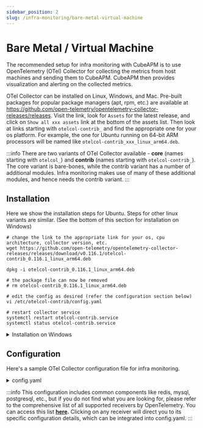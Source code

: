 ```yaml
---
sidebar_position: 2
slug: /infra-monitoring/bare-metal-virtual-machine
---
```


# Bare Metal / Virtual Machine

The recommended setup for infra monitoring with CubeAPM is to use OpenTelemetry (OTel) Collector for collecting the metrics from host machines and sending them to CubeAPM. CubeAPM then provides visualization and alerting on the collected metrics.

OTel Collector can be installed on Linux, Windows, and Mac. Pre-built packages for popular package managers (apt, rpm, etc.) are available at https://github.com/open-telemetry/opentelemetry-collector-releases/releases. Visit the link, look for `Assets` for the latest release, and click on `Show all xxx assets` link at the bottom of the assets list. Then look at links starting with `otelcol-contrib_` and find the appropriate one for your os platform. For example, the one for Ubuntu running on 64-bit ARM processors will be named like `otelcol-contrib_xxx_linux_arm64.deb`.

:::info
There are two variants of OTel Collector available - **core** (names starting with `otelcol_`) and **contrib** (names starting with `otelcol-contrib_`). The core variant is bare-bones, while the contrib variant has a number of additional modules. Infra monitoring makes use of many of these additional modules, and hence needs the contrib variant.
:::

## Installation

Here we show the installation steps for Ubuntu. Steps for other linux variants are similar. (See the bottom of this section for installation on Windows)

```shell
# change the link to the appropriate link for your os, cpu architecture, collector version, etc.
wget https://github.com/open-telemetry/opentelemetry-collector-releases/releases/download/v0.116.1/otelcol-contrib_0.116.1_linux_arm64.deb

dpkg -i otelcol-contrib_0.116.1_linux_arm64.deb

# the package file can now be removed
# rm otelcol-contrib_0.116.1_linux_arm64.deb

# edit the config as desired (refer the configuration section below)
vi /etc/otelcol-contrib/config.yaml

# restart collector service
systemctl restart otelcol-contrib.service
systemctl status otelcol-contrib.service
```

<details>
<summary>Installation on Windows</summary>

1. Download the appropriate `.tar.gz` file for windows platform.
1. Unzip it by executing `tar -xzf <filename>` command in powershell.
1. Update config.yaml as desired (refer the configuration section below).
1. Run the Collector by executing `otelcol-contrib.exe --config config.yaml` in powershell.

The Collector can be set up as a background service as follows:

```shell
# Create windows service.
# Modify the paths of otelcol-contrib.exe and config.yaml as appropriate.
# Ref: https://learn.microsoft.com/en-us/windows-server/administration/windows-commands/sc-create
sc.exe create otelcol displayname= otelcol start= delayed-auto binPath= "C:\Users\Administrator\Desktop\otelcol-contrib\otelcol-contrib.exe --config C:\Users\Administrator\Desktop\otelcol-contrib\config.yaml"

# Useful commands
sc.exe start otelcol
sc.exe query otelcol
sc.exe delete otelcol

# To check the logs, open event viewer > windows logs > application,
# and then filter source=otelcol on right hand side.
```

</details>

## Configuration

Here's a sample OTel Collector configuration file for infra monitoring.

<details>
<summary>config.yaml</summary>

```yaml
# Individual infra agents are configured in the receivers section below.
# The list of available agents and their documentation is available at
# https://github.com/open-telemetry/opentelemetry-collector-contrib/tree/main/receiver
receivers:
  # hostmetrics monitors host machines (bare metal, ec2, etc.)
  # It collects metrics for CPU, memory, etc. on the host
  # where the collector is running.
  hostmetrics:
    collection_interval: 60s
    scrapers:
      cpu:
      disk:
      # load:
      filesystem:
      memory:
      network:
      # paging:
      # processes:
      # process:
      #   mute_process_all_errors: true

  redis:
    endpoint: localhost:6379
    collection_interval: 60s
    resource_attributes:
      server.address:
        enabled: true

  memcached:
    endpoint: localhost:11211
    transport: tcp
    collection_interval: 60s

  mysql:
    endpoint: localhost:3306
    username: cubeapm
    password: mypassword
    collection_interval: 60s
    metrics:
      mysql.commands:
        enabled: true
      mysql.connection.count:
        enabled: true
      mysql.connection.errors:
        enabled: true
      mysql.query.count:
        enabled: true
      mysql.query.slow.count:
        enabled: true
      mysql.joins:
        enabled: true
      mysql.replica.sql_delay:
        enabled: true
      mysql.replica.time_behind_source:
        enabled: true
      mysql.index.io.wait.time:
        enabled: false
      mysql.index.io.wait.count:
        enabled: false
      mysql.table.io.wait.time:
        enabled: false
      mysql.table.io.wait.count:
        enabled: false

  postgresql:
    endpoint: localhost:5432
    transport: tcp
    username: cubeapm
    password: mypassword
    # databases:
    #   - otel
    # exclude_databases:
    #   - rdsadmin
    collection_interval: 60s
    tls:
      insecure: true

  mongodb:
    hosts:
      - endpoint: localhost:27017
    # username: cubeapm
    # password: mypassword
    collection_interval: 60s
    tls:
      insecure: true
      # ca_file: /etc/otelcol-contrib/global-bundle.pem

  kafkametrics:
    protocol_version: "3.0.0"
    collection_interval: 60s
    cluster_alias: kafka-prod
    brokers: [kafka:9092]
    topic_match: "^[^_].*$" # Excludes internal topics (starting with _)
    scrapers:
      - brokers
      - topics
      - consumers

  rabbitmq:
    endpoint: http://rabbitmq:15672
    username: admin
    password: admin
    collection_interval: 10s
    metrics:
      rabbitmq.node.disk_free:
        enabled: true
      rabbitmq.node.mem_used:
        enabled: true
      rabbitmq.node.mem_limit:
        enabled: true

  nginx:
    endpoint: http://localhost:80/status
    collection_interval: 60s

processors:
  batch:

  resourcedetection:
    detectors:
      - system
    system:
      hostname_sources: ["os"]

  # resource/cube.environment:
  #   attributes:
  #     - key: cube.environment
  #       value: UNSET
  #       action: upsert

exporters:
  debug:
    verbosity: detailed
    sampling_initial: 5
    sampling_thereafter: 1

  otlphttp:
    metrics_endpoint: http://<cubeapm_endpoint>:3130/api/metrics/v1/save/otlp
    retry_on_failure:
      enabled: false

service:
  pipelines:
    metrics:
      receivers:
        # Individual infra monitoring agents can be disabled
        # by commenting them out here.
        - hostmetrics
        # - redis
        # - memcached
        # - mysql
        # - postgresql
        # - mongodb
        # - nginx
        # - kafkametrics
        # - rabbitmq
      processors:
        - batch
        - resourcedetection
        # - resource/cube.environment
      exporters:
        - otlphttp
        # - debug

  telemetry:
    logs:
      level: info
    metrics:
      readers:
        - pull:
            exporter:
              prometheus:
                host: "localhost"
                port: 8888
```

:::note
If required, multiple instances of a receiver, such as Redis, can be configured by defining additional sections with unique names. For example, you can create `redis/instance1`, `redis/instance2`, etc., each with its own configuration settings. For example, if you have two Redis instances running on different hosts, you can configure them as follows:

```yaml
redis/instance1:
  endpoint: 10.0.0.1:6379
  collection_interval: 60s
  resource_attributes:
    server.address:
      enabled: true

redis/instance2:
  endpoint: 10.0.0.2:6379
  collection_interval: 60s
  resource_attributes:
    server.address:
      enabled: true
```

:::

</details>

:::info
This configuration includes common components like redis, mysql, postgresql, etc., but if you do not find what you are looking for, please refer to the comprehensive list of all supported receivers by OpenTelemetry. You can access this list **[here](https://github.com/open-telemetry/opentelemetry-collector-contrib/tree/main/receiver).** Clicking on any receiver will direct you to its specific configuration details, which can be integrated into config.yaml.
:::
